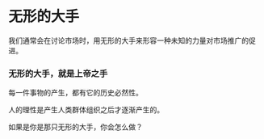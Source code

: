 # 无形的大手

我们通常会在讨论市场时，用无形的大手来形容一种未知的力量对市场推广的促进。

### **无形的大手，就是上帝之手**

每一件事物的产生，都有它的历史必然性。

人的理性是产生人类群体组织之后才逐渐产生的。

如果是你是那只无形的大手，你会怎么做？

